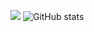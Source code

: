 ![](https://visitor-badge.laobi.icu/badge?page_id=CharalambosIoannou.Roni-Ravin)
![GitHub stats](https://github-readme-stats.vercel.app/api?username=Roni-Ravi&show_icons=true&theme=tokyonight)

